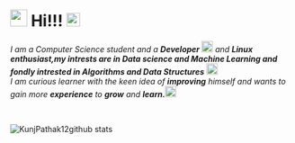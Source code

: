 # <img src="https://github.com/TheDudeThatCode/TheDudeThatCode/blob/master/Assets/Mario_Hello_Big.gif" width="30px"> Hi!!!&nbsp;<img src="https://github.com/TheDudeThatCode/TheDudeThatCode/blob/master/Assets/Earth.gif" width="24px">

<p>
  <em>
    I am a Computer Science student and a <b>Developer</b> <img src="https://c.tenor.com/NCRHhqkXrJYAAAAi/programmers-go-internet.gif" width="20px"> and <b>Linux enthusiast,my intrests are in Data science and Machine Learning and fondly intrested in Algorithms and Data Structures</b>&nbsp;<img src="https://c.tenor.com/5IWFYb4D1WMAAAAi/swan_hack-dab.gif" width="20px"><br>I am curious learner with the keen idea of <b>improving</b> himself and wants to gain more <b>experience</b> to <b>grow</b> and <b>learn.</b><img src="https://c.tenor.com/27kP4pPliZwAAAAi/rocket-fly.gif" width="20px"> 
  </em>  
</p>

<br>

![KunjPathak12github stats](https://github-readme-stats.vercel.app/api?username=KunjPathak12&show_icons=true&hide_border=true)
